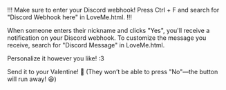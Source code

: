 !!! Make sure to enter your Discord webhook! Press Ctrl + F and search for "Discord Webhook here" in LoveMe.html. !!!

When someone enters their nickname and clicks "Yes", you'll receive a notification on your Discord webhook. To customize the message you receive, search for "Discord Message" in LoveMe.html.

Personalize it however you like! :3

Send it to your Valentine! 💖 (They won’t be able to press "No"—the button will run away! 😆)
